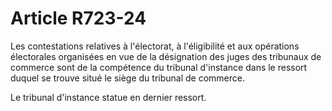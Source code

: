 # Article R723-24

Les contestations relatives à l'électorat, à l'éligibilité et aux opérations électorales organisées en vue de la désignation des juges des tribunaux de commerce sont de la compétence du tribunal d'instance dans le ressort duquel se trouve situé le siège du tribunal de commerce.

Le tribunal d'instance statue en dernier ressort.
